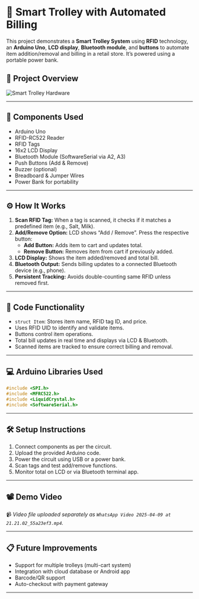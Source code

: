
# 🛒 Smart Trolley with Automated Billing

This project demonstrates a **Smart Trolley System** using **RFID** technology, an **Arduino Uno**, **LCD display**, **Bluetooth module**, and **buttons** to automate item addition/removal and billing in a retail store. It’s powered using a portable power bank.

## 📸 Project Overview

![Smart Trolley Hardware](./WhatsApp%20Image%202025-04-09%20at%2021.21.03_d50fa4c1.jpg)

---

## 🔧 Components Used

- Arduino Uno
- RFID-RC522 Reader
- RFID Tags
- 16x2 LCD Display
- Bluetooth Module (SoftwareSerial via A2, A3)
- Push Buttons (Add & Remove)
- Buzzer (optional)
- Breadboard & Jumper Wires
- Power Bank for portability

---

## ⚙️ How It Works

1. **Scan RFID Tag:** When a tag is scanned, it checks if it matches a predefined item (e.g., Salt, Milk).
2. **Add/Remove Option:** LCD shows “Add / Remove”. Press the respective button:
   - **Add Button:** Adds item to cart and updates total.
   - **Remove Button:** Removes item from cart if previously added.
3. **LCD Display:** Shows the item added/removed and total bill.
4. **Bluetooth Output:** Sends billing updates to a connected Bluetooth device (e.g., phone).
5. **Persistent Tracking:** Avoids double-counting same RFID unless removed first.

---

## 🧠 Code Functionality

- `struct Item`: Stores item name, RFID tag ID, and price.
- Uses RFID UID to identify and validate items.
- Buttons control item operations.
- Total bill updates in real time and displays via LCD & Bluetooth.
- Scanned items are tracked to ensure correct billing and removal.

---

## 💻 Arduino Libraries Used

```cpp
#include <SPI.h>
#include <MFRC522.h>
#include <LiquidCrystal.h>
#include <SoftwareSerial.h>
```

---

## 🛠️ Setup Instructions

1. Connect components as per the circuit.
2. Upload the provided Arduino code.
3. Power the circuit using USB or a power bank.
4. Scan tags and test add/remove functions.
5. Monitor total on LCD or via Bluetooth terminal app.

---

## 📽️ Demo Video

📹 *Video file uploaded separately as `WhatsApp Video 2025-04-09 at 21.21.02_55a23ef3.mp4`.*

---

## 📋 Future Improvements

- Support for multiple trolleys (multi-cart system)
- Integration with cloud database or Android app
- Barcode/QR support
- Auto-checkout with payment gateway

---



